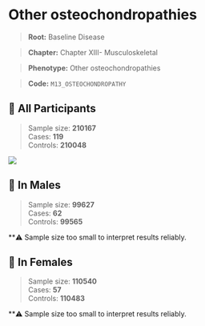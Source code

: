# Other osteochondropathies

> **Root:** Baseline Disease  

> **Chapter:** Chapter XIII- Musculoskeletal  

> **Phenotype:** Other osteochondropathies  

> **Code:** `M13_OSTEOCHONDROPATHY`

## 🧪 All Participants  
> Sample size: **210167**  
> Cases: **119**  
> Controls: **210048**
<img src="/Disease/Figures/ALL/Incidence/M13_OSTEOCHONDROPATHY.png"/>
<CsvTable src="/Disease_Data/ALL/Incidence/COX_M13_OSTEOCHONDROPATHY.csv" label="🔍 View full results" />

## 👨 In Males  
> Sample size: **99627**  
> Cases: **62**  
> Controls: **99565**

**⚠️ Sample size too small to interpret results reliably.


## 👩 In Females  
> Sample size: **110540**  
> Cases: **57**  
> Controls: **110483**

**⚠️ Sample size too small to interpret results reliably.

